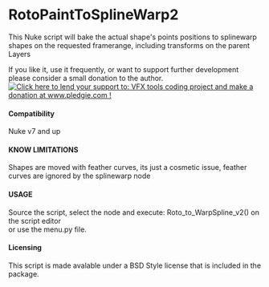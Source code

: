 RotoPaintToSplineWarp2
======================
This Nuke script will bake the actual shape's points positions to splinewarp shapes on the requested framerange, including transforms on the parent Layers

If you like it, use it frequently, or want to support further development please consider a small donation to the author.   
<a href='http://www.pledgie.com/campaigns/21123'><img alt='Click here to lend your support to: VFX tools coding project and make a donation at www.pledgie.com !' src='http://www.pledgie.com/campaigns/21123.png?skin_name=chrome' border='0' /></a>

 
#### Compatibility ####
 Nuke v7 and up

#### KNOW LIMITATIONS #####
Shapes are moved with feather curves, its just a cosmetic issue, feather curves are ignored by the splinewarp node

#### USAGE ####
Source the script, select the node and execute: Roto_to_WarpSpline_v2() on the script editor   
or use the menu.py file.

#### Licensing ####
This script is made avalable under a BSD Style license that is included in the package.
